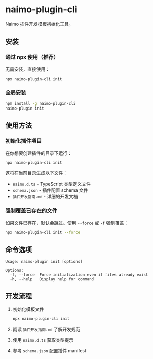 # naimo-plugin-cli

Naimo 插件开发模板初始化工具。

## 安装

### 通过 npx 使用（推荐）

无需安装，直接使用：

```bash
npx naimo-plugin-cli init
```

### 全局安装

```bash
npm install -g naimo-plugin-cli
naimo-plugin init
```

## 使用方法

### 初始化插件项目

在你想要创建插件的目录下运行：

```bash
npx naimo-plugin-cli init
```

这将在当前目录生成以下文件：

- `naimo.d.ts` - TypeScript 类型定义文件
- `schema.json` - 插件配置 schema 文件
- `插件开发指南.md` - 详细的开发文档

### 强制覆盖已存在的文件

如果文件已存在，默认会跳过。使用 `--force` 或 `-f` 强制覆盖：

```bash
npx naimo-plugin-cli init --force
```

## 命令选项

```
Usage: naimo-plugin init [options]

Options:
  -f, --force  Force initialization even if files already exist
  -h, --help   Display help for command
```

## 开发流程

1. 初始化模板文件

   ```bash
   npx naimo-plugin-cli init
   ```

2. 阅读 `插件开发指南.md` 了解开发规范

3. 使用 `naimo.d.ts` 获取类型提示

4. 参考 `schema.json` 配置插件 manifest
